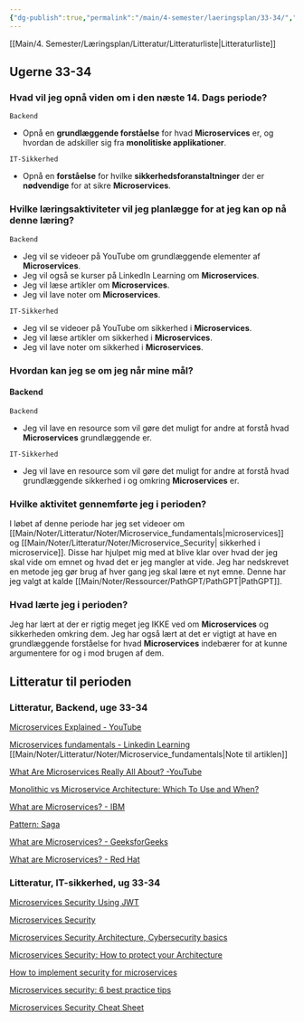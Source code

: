 ```yaml
---
{"dg-publish":true,"permalink":"/main/4-semester/laeringsplan/33-34/","title":"Uge 33-34","tags":["læringsmål","systemudvikling","projektarbejde","programmering"],"created":"2024-08-22T11:13:13.855+02:00"}
---
```


[[Main/4. Semester/Læringsplan/Litteratur/Litteraturliste\|Litteraturliste]]

## Ugerne 33-34

### Hvad vil jeg opnå viden om i den næste 14. Dags periode?

`Backend`

- Opnå en **grundlæggende forståelse** for hvad **Microservices** er, og
hvordan de adskiller sig fra **monolitiske applikationer**.

`IT-Sikkerhed`

- Opnå en **forståelse** for hvilke **sikkerhedsforanstaltninger** der
er **nødvendige** for at sikre **Microservices**.

### Hvilke læringsaktiviteter vil jeg planlægge for at jeg kan op nå denne læring?

`Backend`

- Jeg vil se videoer på YouTube om grundlæggende elementer af **Microservices**.
- Jeg vil også se kurser på LinkedIn Learning om **Microservices**.
- Jeg vil læse artikler om **Microservices**.
- Jeg vil lave noter om **Microservices**.

`IT-Sikkerhed`

- Jeg vil se videoer på YouTube om sikkerhed i **Microservices**.
- Jeg vil læse artikler om sikkerhed i **Microservices**.
- Jeg vil lave noter om sikkerhed i **Microservices**.

### Hvordan kan jeg se om jeg når mine mål?

#### Backend

`Backend`

- Jeg vil lave en resource som vil gøre det muligt for andre at forstå hvad
**Microservices** grundlæggende er.

`IT-Sikkerhed`

- Jeg vil lave en resource som vil gøre det muligt for andre at forstå hvad
grundlæggende sikkerhed i og omkring **Microservices** er.

### Hvilke aktivitet gennemførte jeg i perioden?

I løbet af denne periode har jeg set videoer om
[[Main/Noter/Litteratur/Noter/Microservice_fundamentals\|microservices]] og
[[Main/Noter/Litteratur/Noter/Microservice_Security\| sikkerhed i microservice]].
Disse har hjulpet mig med at blive klar over hvad der jeg skal vide om emnet
og hvad det er jeg mangler at vide.
Jeg har nedskrevet en metode jeg gør brug af hver gang jeg skal lære et nyt emne.
Denne har jeg valgt at kalde [[Main/Noter/Ressourcer/PathGPT/PathGPT\|PathGPT]].

### Hvad lærte jeg i perioden?

Jeg har lært at der er rigtig meget jeg IKKE ved om **Microservices** og
sikkerheden omkring dem. Jeg har også lært at det er vigtigt at have en
grundlæggende forståelse for hvad **Microservices** indebærer for at kunne
argumentere for og i mod brugen af dem.

## Litteratur til perioden

### Litteratur, Backend, uge 33-34

[Microservices Explained - YouTube](https://www.youtube.com/watch?v=rv4LlmLmVWk)

[Microservices fundamentals - Linkedin Learning](https://www.linkedin.com/learning/microservices-foundations-23469069/welcome?u=57075649)
[[Main/Noter/Litteratur/Noter/Microservice_fundamentals\|Note til artiklen]]

[What Are Microservices Really All About? -YouTube](https://www.youtube.com/watch?v=lTAcCNbJ7KE)

[Monolithic vs Microservice Architecture: Which To Use and When?](https://www.youtube.com/watch?v=NdeTGlZ__Do)

[What are Microservices? - IBM](https://www.ibm.com/topics/microservices)

[Pattern: Saga](https://microservices.io/patterns/data/saga.html)

[What are Microservices? - GeeksforGeeks](https://www.geeksforgeeks.org/microservices/)

[What are Microservices? - Red Hat](https://www.redhat.com/en/topics/microservices/what-are-microservices)

### Litteratur, IT-sikkerhed, ug 33-34

[Microservices Security Using JWT](https://www.youtube.com/watch?v=MWvnmyLRUik)

[Microservices Security](https://www.youtube.com/watch?v=wpA0N7kHaDo)

[Microservices Security Architecture, Cybersecurity basics](https://www.youtube.com/watch?v=m438IXxaQJ4)

[Microservices Security: How to protect your Architecture](https://www.atlassian.com/microservices/cloud-computing/microservices-security)

[How to implement security for microservices](https://medium.com/microservices-learning/how-to-implement-security-for-microservices-89b140d3e555)

[Microservices security: 6 best practice tips](https://snyk.io/learn/microservices-security/)

[Microservices Security Cheat Sheet](https://cheatsheetseries.owasp.org/cheatsheets/Microservices_Security_Cheat_Sheet.html)
